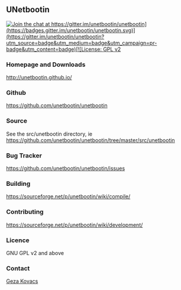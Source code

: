 UNetbootin
----------

[![Join the chat at https://gitter.im/unetbootin/unetbootin](https://badges.gitter.im/unetbootin/unetbootin.svg)](https://gitter.im/unetbootin/unetbootin?utm_source=badge&utm_medium=badge&utm_campaign=pr-badge&utm_content=badge)[![License: GPL v2](https://img.shields.io/badge/License-GPL%20v2-blue.svg)](http://www.gnu.org/licenses/gpl-2.0)

### Homepage and Downloads

http://unetbootin.github.io/

### Github

https://github.com/unetbootin/unetbootin

### Source

See the src/unetbootin directory, ie https://github.com/unetbootin/unetbootin/tree/master/src/unetbootin

### Bug Tracker

https://github.com/unetbootin/unetbootin/issues

### Building

https://sourceforge.net/p/unetbootin/wiki/compile/

### Contributing

https://sourceforge.net/p/unetbootin/wiki/development/

### Licence

GNU GPL v2 and above

### Contact

[Geza Kovacs](http://gkovacs.com)

